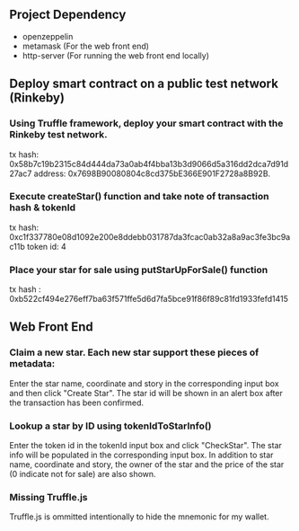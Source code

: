 ## Project Dependency
* openzeppelin
* metamask (For the web front end)
* http-server (For running the web front end locally)

## Deploy smart contract on a public test network (Rinkeby)
### Using Truffle framework, deploy your smart contract with the Rinkeby test network. 

tx hash: 0x58b7c19b2315c84d444da73a0ab4f4bba13b3d9066d5a316dd2dca7d91d27ac7
address: 0x7698B90080804c8cd375bE366E901F2728a8B92B.

### Execute createStar() function and take note of transaction hash & tokenId

tx hash: 0xc1f337780e08d1092e200e8ddebb031787da3fcac0ab32a8a9ac3fe3bc9ac11b 
token id: 4

### Place your star for sale using putStarUpForSale() function

tx hash : 0xb522cf494e276eff7ba63f571ffe5d6d7fa5bce91f86f89c81fd1933fefd1415


## Web Front End
### Claim a new star. Each new star support these pieces of metadata:

Enter the star name, coordinate and story in the corresponding input box and then click "Create Star". The star id will be shown in an alert box after the transaction has been confirmed.

### Lookup a star by ID using tokenIdToStarInfo()

Enter the token id in the tokenId input box and click "CheckStar". The star info will be populated in the corresponding input box. In addition to star name, coordinate and story, the owner of the star and the price of the star (0 indicate not for sale) are also shown.


### Missing Truffle.js

Truffle.js is ommitted intentionally to hide the mnemonic for my wallet.